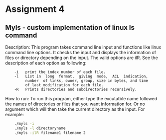 # Assignment 4
## Myls - custom implementation of linux ls command

Description:
This program takes command line input and functions like linux command line
options. It checks the input and displays the information of files or directory
depending on the input. The valid options are ilR. See the description of each 
option as following:

        -i   print the index number of each file.
    	-l   List in  long  format,  giving  mode,  ACL  indication,
             number  of links, owner, group, size in bytes, and time
             of last modification for each file.
        -R   Prints directories and subdirectories recursively.

How to run:
  To run this program, either type the excutatble name followed the names
of directories or files that you want information for. Or no argument which
will then take the current directory as the input.
  For example:
```sh  	
	./myls -i
	./myls -l directoryname
	./myls -ilR filename1 filename 2
```
